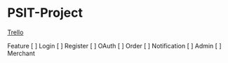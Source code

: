 # PSIT-Project

[Trello](https://trello.com/b/HdKdJiv1/workflow)

Feature
[ ] Login
[ ] Register
[ ] OAuth
[ ] Order
[ ] Notification
[ ] Admin
[ ] Merchant
